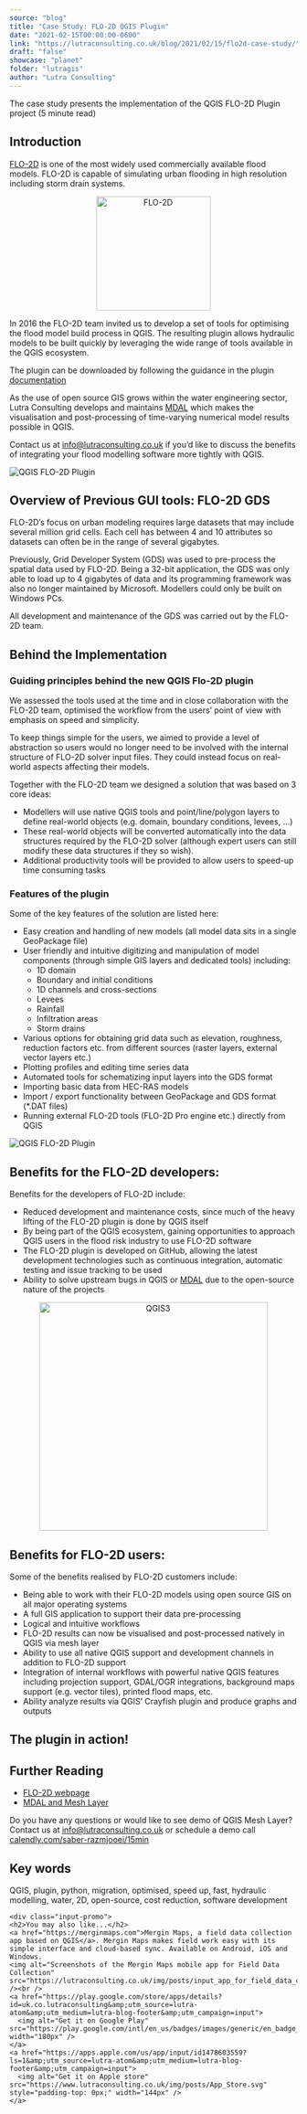 ```yaml
---
source: "blog"
title: "Case Study: FLO-2D QGIS Plugin"
date: "2021-02-15T00:00:00-0600"
link: "https://lutraconsulting.co.uk/blog/2021/02/15/flo2d-case-study/"
draft: "false"
showcase: "planet"
folder: "lutragis"
author: "Lutra Consulting"
---
```


<p>The case study presents the implementation of the QGIS FLO-2D Plugin project (5 minute read)</p>

<!-- more -->

<h2 id="introduction">Introduction</h2>
<p><a href="https://www.lutraconsulting.co.uk/blog/categories/qgis/www.flo-2d.com">FLO-2D</a> is one of the most widely used commercially available flood models. FLO-2D is capable of simulating urban flooding in high resolution including storm drain systems.</p>

<center>
<img alt="FLO-2D" src="https://www.lutraconsulting.co.uk/img/posts/logos/Flo2D_logo.jpg" title="FLO-2D" width="200" />
</center>

<p>In 2016 the FLO-2D team invited us to develop a set of tools for optimising the flood model build process in QGIS.  The resulting plugin allows hydraulic models to be built quickly by leveraging the wide range of tools available in the QGIS ecosystem.</p>

<p>The plugin can be downloaded by following the guidance in the plugin <a href="https://flo-2d.com/qgis-plugin/">documentation</a></p>

<p>As the use of open source GIS grows within the water engineering sector, Lutra Consulting develops and maintains <a href="https://www.lutraconsulting.co.uk/projects/mdal">MDAL</a> which makes the visualisation and post-processing of time-varying numerical model results possible in QGIS.</p>

<p>Contact us at <a href="mailto:info@lutraconsulting.co.uk">info@lutraconsulting.co.uk</a> if you’d like to discuss the benefits of integrating your flood modelling software more tightly with QGIS.</p>

<p><img alt="QGIS FLO-2D Plugin" src="https://www.lutraconsulting.co.uk/img/case-studies/flo2d-plugin/flo2dplugin1.png" /></p>

<h2 id="overview-of-previous-gui-tools-flo-2d-gds">Overview of Previous GUI tools: FLO-2D GDS</h2>
<p>FLO-2D’s focus on urban modeling requires large datasets that may include several million grid cells.  Each cell has between 4 and 10 attributes so datasets can often be in the range of several gigabytes.</p>

<p>Previously, Grid Developer System (GDS) was used to pre-process the spatial data used by FLO-2D. Being a 32-bit application, the GDS was only able to load up to 4 gigabytes of data and its programming framework was also no longer maintained by Microsoft.  Modellers could only be built on Windows PCs.</p>

<p>All development and maintenance of the GDS was carried out by the FLO-2D team.</p>

<h2 id="behind-the-implementation">Behind the Implementation</h2>

<h3 id="guiding-principles-behind-the-new-qgis-flo-2d-plugin">Guiding principles behind the new QGIS Flo-2D plugin</h3>

<p>We assessed the tools used at the time and in close collaboration with the FLO-2D team, optimised the workflow from the users’ point of view with emphasis on speed and simplicity.</p>

<p>To keep things simple for the users, we aimed to provide a level of abstraction so users would no longer need to be involved with the internal structure of FLO-2D solver input files.  They could instead focus on real-world aspects affecting their models.</p>

<p>Together with the FLO-2D team we designed a solution that was based on 3 core ideas:</p>

<ul>
  <li>Modellers will use native QGIS tools and point/line/polygon layers to define real-world objects (e.g. domain, boundary conditions, levees, …)</li>
  <li>These real-world objects will be converted automatically into the data structures required by the FLO-2D solver (although expert users can still modify these data structures if they so wish).</li>
  <li>Additional productivity tools will be provided to allow users to speed-up time consuming tasks</li>
</ul>

<h3 id="features-of-the-plugin">Features of the plugin</h3>
<p>Some of the key features of the solution are listed here:</p>

<ul>
  <li>Easy creation and handling of new models (all model data sits in a single GeoPackage file)</li>
  <li>User friendly and intuitive digitizing and manipulation of model components (through simple GIS layers and dedicated tools) including:
    <ul>
      <li>1D domain</li>
      <li>Boundary and initial conditions</li>
      <li>1D channels and cross-sections</li>
      <li>Levees</li>
      <li>Rainfall</li>
      <li>Infiltration areas</li>
      <li>Storm drains</li>
    </ul>
  </li>
  <li>Various options for obtaining grid data such as elevation, roughness, reduction factors etc. from different sources (raster layers, external vector layers etc.)</li>
  <li>Plotting profiles and editing time series data</li>
  <li>Automated tools for schematizing input layers into the GDS format</li>
  <li>Importing basic data from HEC-RAS models</li>
  <li>Import / export functionality between GeoPackage and GDS format (*.DAT files)</li>
  <li>Running external FLO-2D tools (FLO-2D Pro engine etc.) directly from QGIS</li>
</ul>

<p><img alt="QGIS FLO-2D Plugin" src="https://www.lutraconsulting.co.uk/img/case-studies/flo2d-plugin/flo2dplugin2.png" /></p>

<h2 id="benefits-for-the-flo-2d-developers">Benefits for the FLO-2D developers:</h2>
<p>Benefits for the developers of FLO-2D include:</p>

<ul>
  <li>Reduced development and maintenance costs, since much of the heavy lifting of the FLO-2D plugin is done by QGIS itself</li>
  <li>By being part of the QGIS ecosystem, gaining opportunities to approach QGIS users in the flood risk industry to use FLO-2D software</li>
  <li>The FLO-2D plugin is developed on GitHub, allowing the latest development technologies such as continuous integration, automatic testing and issue tracking to be used</li>
  <li>Ability to solve upstream bugs in QGIS or <a href="https://www.lutraconsulting.co.uk/projects/mdal">MDAL</a> due to the open-source nature of the projects</li>
</ul>

<center>
<img alt="QGIS3" src="https://www.lutraconsulting.co.uk/img/posts/qgis3_logo.png" title="FLO-2D" width="400" />
</center>

<h2 id="benefits-for-flo-2d-users">Benefits for FLO-2D users:</h2>
<p>Some of the benefits realised by FLO-2D customers include:</p>

<ul>
  <li>Being able to work with their FLO-2D models using open source GIS on all major operating systems</li>
  <li>A full GIS application to support their data pre-processing</li>
  <li>Logical and intuitive workflows</li>
  <li>FLO-2D results can now be visualised and post-processed natively in QGIS via mesh layer</li>
  <li>Ability to use all native QGIS support and development channels in addition to FLO-2D support</li>
  <li>Integration of internal workflows with powerful native QGIS features including projection support, GDAL/OGR integrations, background maps support (e.g. vector tiles), printed flood maps, etc.</li>
  <li>Ability analyze results via QGIS’ Crayfish plugin and produce graphs and outputs</li>
</ul>

<h2 id="the-plugin-in-action">The plugin in action!</h2>

<center>

</center>

<h2 id="further-reading">Further Reading</h2>
<ul>
  <li><a href="https://flo-2d.com">FLO-2D webpage</a></li>
  <li><a href="https://www.lutraconsulting.co.uk/projects/mdal">MDAL and Mesh Layer</a></li>
</ul>

<p>Do you have any questions or would like to see demo of QGIS Mesh Layer? Contact us at <a href="mailto:info@lutraconsulting.co.uk">info@lutraconsulting.co.uk</a>
or schedule a demo call <a href="https://calendly.com/saber-razmjooei/15min">calendly.com/saber-razmjooei/15min</a></p>

<h2 id="key-words">Key words</h2>
<p>QGIS, plugin, python, migration, optimised, speed up, fast, hydraulic modelling, water, 2D, open-source, cost reduction, software development</p>

    <div class="input-promo">
    <h2>You may also like...</h2>
    <a href="https://merginmaps.com">Mergin Maps, a field data collection app based on QGIS</a>. Mergin Maps makes field work easy with its simple interface and cloud-based sync. Available on Android, iOS and Windows.
    <img alt="Screenshots of the Mergin Maps mobile app for Field Data Collection" src="https://lutraconsulting.co.uk/img/posts/input_app_for_field_data_collection.jpg" /><br />
    <a href="https://play.google.com/store/apps/details?id=uk.co.lutraconsulting&amp;utm_source=lutra-atom&amp;utm_medium=lutra-blog-footer&amp;utm_campaign=input">
      <img alt="Get it on Google Play" src="https://play.google.com/intl/en_us/badges/images/generic/en_badge_web_generic.png" width="180px" />
    </a>
    <a href="https://apps.apple.com/us/app/input/id1478603559?ls=1&amp;utm_source=lutra-atom&amp;utm_medium=lutra-blog-footer&amp;utm_campaign=input">
      <img alt="Get it on Apple store" src="https://www.lutraconsulting.co.uk/img/posts/App_Store.svg" style="padding-top: 0px;" width="144px" />
    </a>
  </div>
